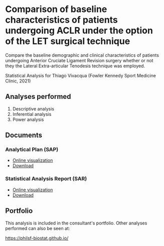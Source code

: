 <!-- Instructions -->

<!-- - substitute xxx by the analysis code -->
<!-- - v01: substitute milestone in mmm01/mmm02 -->
<!-- - v02: substitute project in ppp01/ppp02 -->
<!-- - Remove this block -->

# Comparison of baseline characteristics of patients undergoing ACLR under the option of the LET surgical technique

Compare the baseline demographic and clinical characteristics of patients undergoing Anterior Cruciate Ligament Revision surgery whether or not they the Lateral Extra-articular Tenodesis technique was employed.

Statistical Analysis for Thiago Vivacqua (Fowler Kennedy Sport Medicine Clinic, 2021)

## Analyses performed

1. Descriptive analysis
1. Inferential analysis
1. Power analysis

## Documents

### Analytical Plan (SAP)

- [Online visualization][sapviz-v02]
- [Download][sappdf-v02]
<!-- - Download -->

### Statistical Analysis Report (SAR)

<!-- - [Online visualization][reportviz-v02] -->
<!-- - Download -->
<!-- <\!-- - [Download][pdf-v02] -\-> -->

- [Online visualization][reportviz-v01]
- [Download][pdf-v01]
<!-- - Download -->

## Portfolio

This analysis is included in the consultant's portfolio.
Other analyses performed can also be seen at:

https://philsf-biostat.github.io/

<!-- --- -->

[sapviz-v01]: report/SAP-2021-004-TV-v01.md
[sappdf-v01]: report/SAP-2021-004-TV-v01.pdf?raw=true
[sapviz-v02]: report/SAP-2021-004-TV-v02.md
[sappdf-v02]: report/SAP-2021-004-TV-v02.pdf?raw=true

[milestone-v01]: https://github.com/philsf-biostat/SAR-2021-004-TV/milestone/1
[reportviz-v01]: report/SAR-2021-004-TV-v01.md
[docx-v01]: report/SAR-2021-004-TV-v01.docx?raw=true
[pdf-v01]: report/SAR-2021-004-TV-v01.pdf?raw=true
[v01-project]: https://github.com/philsf-biostat/SAR-2021-004-TV/projects/1

[milestone-v02]: https://github.com/philsf-biostat/SAR-2021-004-TV/milestone/mmm02
[reportviz-v02]: report/SAR-2021-004-TV-v02.md
[docx-v02]: report/SAR-2021-004-TV-v02.docx?raw=true
[pdf-v02]: report/SAR-2021-004-TV-v02.pdf?raw=true
[v02-project]: https://github.com/philsf-biostat/SAR-2021-004-TV/projects/ppp02
